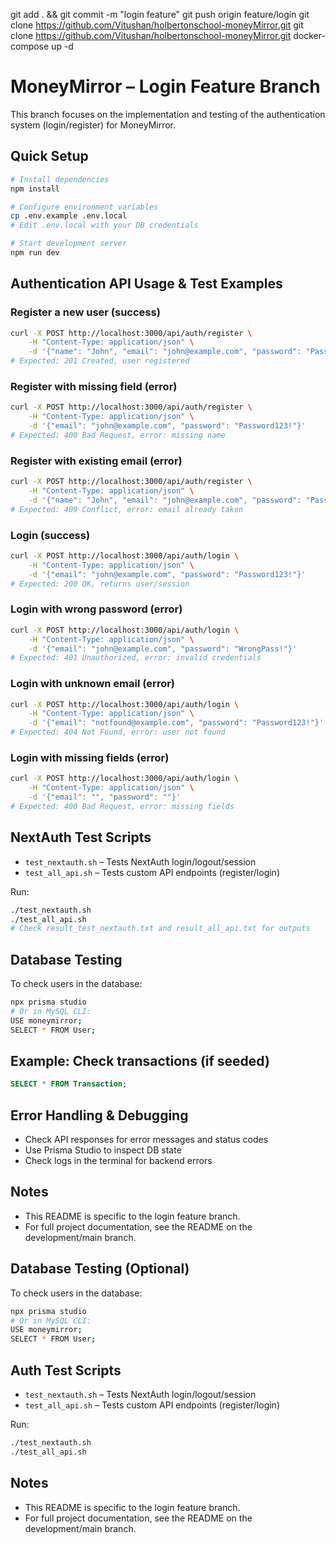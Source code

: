 
git add . && git commit -m "login feature"
git push origin feature/login
git clone https://github.com/Vitushan/holbertonschool-moneyMirror.git
git clone https://github.com/Vitushan/holbertonschool-moneyMirror.git
docker-compose up -d
# MoneyMirror – Login Feature Branch

This branch focuses on the implementation and testing of the authentication system (login/register) for MoneyMirror.

## Quick Setup

```bash
# Install dependencies
npm install

# Configure environment variables
cp .env.example .env.local
# Edit .env.local with your DB credentials

# Start development server
npm run dev
```


## Authentication API Usage & Test Examples

### Register a new user (success)
```bash
curl -X POST http://localhost:3000/api/auth/register \
	-H "Content-Type: application/json" \
	-d '{"name": "John", "email": "john@example.com", "password": "Password123!"}'
# Expected: 201 Created, user registered
```

### Register with missing field (error)
```bash
curl -X POST http://localhost:3000/api/auth/register \
	-H "Content-Type: application/json" \
	-d '{"email": "john@example.com", "password": "Password123!"}'
# Expected: 400 Bad Request, error: missing name
```

### Register with existing email (error)
```bash
curl -X POST http://localhost:3000/api/auth/register \
	-H "Content-Type: application/json" \
	-d '{"name": "John", "email": "john@example.com", "password": "Password123!"}'
# Expected: 409 Conflict, error: email already taken
```

### Login (success)
```bash
curl -X POST http://localhost:3000/api/auth/login \
	-H "Content-Type: application/json" \
	-d '{"email": "john@example.com", "password": "Password123!"}'
# Expected: 200 OK, returns user/session
```

### Login with wrong password (error)
```bash
curl -X POST http://localhost:3000/api/auth/login \
	-H "Content-Type: application/json" \
	-d '{"email": "john@example.com", "password": "WrongPass!"}'
# Expected: 401 Unauthorized, error: invalid credentials
```

### Login with unknown email (error)
```bash
curl -X POST http://localhost:3000/api/auth/login \
	-H "Content-Type: application/json" \
	-d '{"email": "notfound@example.com", "password": "Password123!"}'
# Expected: 404 Not Found, error: user not found
```

### Login with missing fields (error)
```bash
curl -X POST http://localhost:3000/api/auth/login \
	-H "Content-Type: application/json" \
	-d '{"email": "", "password": ""}'
# Expected: 400 Bad Request, error: missing fields
```

## NextAuth Test Scripts

- `test_nextauth.sh` – Tests NextAuth login/logout/session
- `test_all_api.sh` – Tests custom API endpoints (register/login)

Run:
```bash
./test_nextauth.sh
./test_all_api.sh
# Check result_test_nextauth.txt and result_all_api.txt for outputs
```

## Database Testing

To check users in the database:

```bash
npx prisma studio
# Or in MySQL CLI:
USE moneymirror;
SELECT * FROM User;
```

## Example: Check transactions (if seeded)

```sql
SELECT * FROM Transaction;
```

## Error Handling & Debugging

- Check API responses for error messages and status codes
- Use Prisma Studio to inspect DB state
- Check logs in the terminal for backend errors

## Notes
- This README is specific to the login feature branch.
- For full project documentation, see the README on the development/main branch.

## Database Testing (Optional)

To check users in the database:

```bash
npx prisma studio
# Or in MySQL CLI:
USE moneymirror;
SELECT * FROM User;
```

## Auth Test Scripts

- `test_nextauth.sh` – Tests NextAuth login/logout/session
- `test_all_api.sh` – Tests custom API endpoints (register/login)

Run:
```bash
./test_nextauth.sh
./test_all_api.sh
```

## Notes
- This README is specific to the login feature branch.
- For full project documentation, see the README on the development/main branch.
